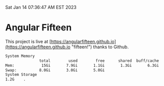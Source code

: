 Sat Jan 14 07:36:47 AM EST 2023

# Angular Fifteen


This project is live at [https://angularfifteen.github.io](https://angularfifteen.github.io "fifteen!") thanks to Github.

```bash
System Memory
               total        used        free      shared  buff/cache   available
Mem:            15Gi       7.9Gi       1.1Gi       1.3Gi       6.3Gi       5.7Gi
Swap:          8.0Gi       3.0Gi       5.0Gi
System Storage
1.2G	.
```
